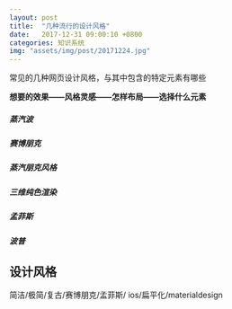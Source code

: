 ```yaml
---
layout: post
title:  "几种流行的设计风格"
date:   2017-12-31 09:00:10 +0800
categories: 知识系统
img: "assets/img/post/20171224.jpg"
---
```

常见的几种网页设计风格，与其中包含的特定元素有哪些

<!-- more -->

**想要的效果——风格灵感——怎样布局——选择什么元素**

##### 蒸汽波

##### 赛博朋克

##### 蒸汽朋克风格

##### 三维纯色渲染

##### 孟菲斯

##### 波普

## 设计风格
简洁/极简/复古/赛博朋克/孟菲斯/
ios/扁平化/materialdesign

